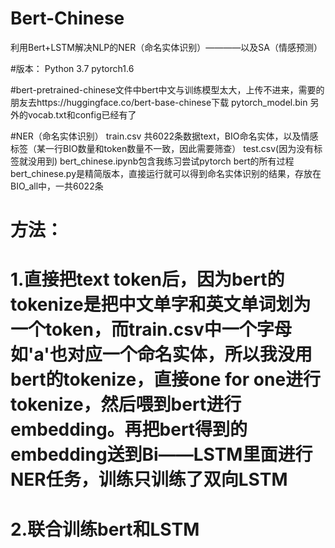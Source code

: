# Bert-Chinese
利用Bert+LSTM解决NLP的NER（命名实体识别）————以及SA（情感预测）

#版本：
Python 3.7  pytorch1.6

#bert-pretrained-chinese文件中bert中文与训练模型太大，上传不进来，需要的朋友去https://huggingface.co/bert-base-chinese下载 pytorch_model.bin
另外的vocab.txt和config已经有了

#NER（命名实体识别）
train.csv 共6022条数据text，BIO命名实体，以及情感标签（某一行BIO数量和token数量不一致，因此需要筛查）
test.csv(因为没有标签就没用到)
bert_chinese.ipynb包含我练习尝试pytorch bert的所有过程
bert_chinese.py是精简版本，直接运行就可以得到命名实体识别的结果，存放在BIO_all中，一共6022条

# 方法：
# 1.直接把text token后，因为bert的tokenize是把中文单字和英文单词划为一个token，而train.csv中一个字母如'a'也对应一个命名实体，所以我没用bert的tokenize，直接one for one进行tokenize，然后喂到bert进行embedding。再把bert得到的embedding送到Bi——LSTM里面进行NER任务，训练只训练了双向LSTM

# 2.联合训练bert和LSTM
